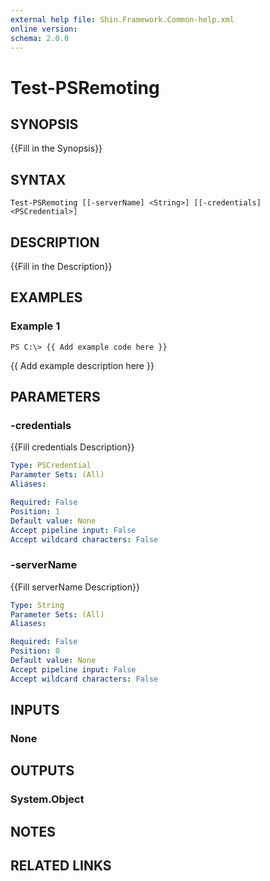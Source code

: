 ```yaml
---
external help file: Shin.Framework.Common-help.xml
online version: 
schema: 2.0.0
---
```


# Test-PSRemoting

## SYNOPSIS
{{Fill in the Synopsis}}

## SYNTAX

```
Test-PSRemoting [[-serverName] <String>] [[-credentials] <PSCredential>]
```

## DESCRIPTION
{{Fill in the Description}}

## EXAMPLES

### Example 1
```
PS C:\> {{ Add example code here }}
```

{{ Add example description here }}

## PARAMETERS

### -credentials
{{Fill credentials Description}}

```yaml
Type: PSCredential
Parameter Sets: (All)
Aliases: 

Required: False
Position: 1
Default value: None
Accept pipeline input: False
Accept wildcard characters: False
```

### -serverName
{{Fill serverName Description}}

```yaml
Type: String
Parameter Sets: (All)
Aliases: 

Required: False
Position: 0
Default value: None
Accept pipeline input: False
Accept wildcard characters: False
```

## INPUTS

### None


## OUTPUTS

### System.Object

## NOTES

## RELATED LINKS

